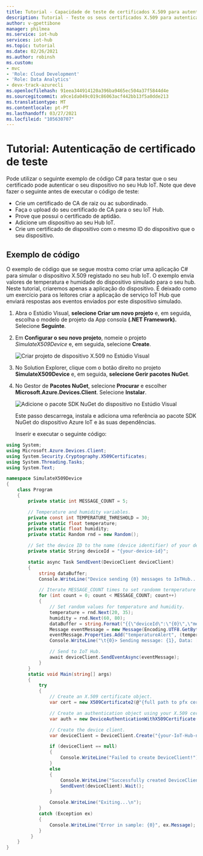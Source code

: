 ```yaml
---
title: Tutorial - Capacidade de teste de certificados X.509 para autenticar dispositivos num Hub Azure IoT | Microsoft Docs
description: Tutorial - Teste os seus certificados X.509 para autenticar no Azure IoT Hub
author: v-gpettibone
manager: philmea
ms.service: iot-hub
services: iot-hub
ms.topic: tutorial
ms.date: 02/26/2021
ms.author: robinsh
ms.custom:
- mvc
- 'Role: Cloud Development'
- 'Role: Data Analytics'
- devx-track-azurecli
ms.openlocfilehash: 91eea344914120a396ba9465ec504a37f5844d4e
ms.sourcegitcommit: a9ce1da049c019c86063acf442bb13f5a0dde213
ms.translationtype: MT
ms.contentlocale: pt-PT
ms.lasthandoff: 03/27/2021
ms.locfileid: "105630707"
---
```

# <a name="tutorial-testing-certificate-authentication"></a>Tutorial: Autenticação de certificado de teste

Pode utilizar o seguinte exemplo de código C# para testar que o seu certificado pode autenticar o seu dispositivo no seu Hub IoT. Note que deve fazer o seguinte antes de executar o código de teste:

* Crie um certificado de CA de raiz ou ac subordinado.
* Faça o upload do seu certificado de CA para o seu IoT Hub.
* Prove que possui o certificado de aptidão.
* Adicione um dispositivo ao seu Hub IoT.
* Crie um certificado de dispositivo com o mesmo ID do dispositivo que o seu dispositivo.

## <a name="code-example"></a>Exemplo de código

O exemplo de código que se segue mostra como criar uma aplicação C# para simular o dispositivo X.509 registado no seu hub IoT. O exemplo envia valores de temperatura e humidade do dispositivo simulado para o seu hub. Neste tutorial, criaremos apenas a aplicação do dispositivo. É deixado como um exercício para os leitores criar a aplicação de serviço IoT Hub que enviará respostas aos eventos enviados por este dispositivo simulado.

1. Abra o Estúdio Visual, **selecione Criar um novo projeto** e, em seguida, escolha o modelo de projeto da App consola **(.NET Framework).** Selecione **Seguinte**.

1. Em **Configurar o seu novo projeto**, nomeie o projeto *SimulateX509Device* e, em seguida, selecione **Create**.

   ![Criar projeto de dispositivo X.509 no Estúdio Visual](./media/iot-hub-security-x509-get-started/create-device-project-vs2019.png)

1. No Solution Explorer, clique com o botão direito no projeto **SimulateX509Device** e, em seguida, **selecione Gerir pacotes NuGet**.

1. No Gestor de **Pacotes NuGet**, selecione **Procurar** e escolher **Microsoft.Azure.Devices.Client**. Selecione **Instalar**.

   ![Adicione o pacote SDK NuGet do dispositivo no Estúdio Visual](./media/iot-hub-security-x509-get-started/device-sdk-nuget.png)

    Este passo descarrega, instala e adiciona uma referência ao pacote SDK NuGet do dispositivo Azure IoT e às suas dependências.

    Inserir e executar o seguinte código:

```csharp
using System;
using Microsoft.Azure.Devices.Client;
using System.Security.Cryptography.X509Certificates;
using System.Threading.Tasks;
using System.Text;

namespace SimulateX509Device
{
    class Program
    {
        private static int MESSAGE_COUNT = 5;

        // Temperature and humidity variables.
        private const int TEMPERATURE_THRESHOLD = 30;
        private static float temperature;
        private static float humidity;
        private static Random rnd = new Random();

        // Set the device ID to the name (device identifier) of your device.
        private static String deviceId = "{your-device-id}";

        static async Task SendEvent(DeviceClient deviceClient)
        {
            string dataBuffer;
            Console.WriteLine("Device sending {0} messages to IoTHub...\n", MESSAGE_COUNT);

            // Iterate MESSAGE_COUNT times to set randomm termperature and humidity values.
            for (int count = 0; count < MESSAGE_COUNT; count++)
            {
                // Set random values for temperature and humidity.
                temperature = rnd.Next(20, 35);
                humidity = rnd.Next(60, 80);
                dataBuffer = string.Format("{{\"deviceId\":\"{0}\",\"messageId\":{1},\"temperature\":{2},\"humidity\":{3}}}", deviceId, count, temperature, humidity);
                Message eventMessage = new Message(Encoding.UTF8.GetBytes(dataBuffer));
                eventMessage.Properties.Add("temperatureAlert", (temperature > TEMPERATURE_THRESHOLD) ? "true" : "false");
                Console.WriteLine("\t{0}> Sending message: {1}, Data: [{2}]", DateTime.Now.ToLocalTime(), count, dataBuffer);

                // Send to IoT Hub.
                await deviceClient.SendEventAsync(eventMessage);
            }
        }
        static void Main(string[] args)
        {
            try
            {
                // Create an X.509 certificate object.
                var cert = new X509Certificate2(@"{full path to pfx certificate.pfx}", "{your certificate password}");

                // Create an authentication object using your X.509 certificate. 
                var auth = new DeviceAuthenticationWithX509Certificate("{your-device-id}", cert);

                // Create the device client.
                var deviceClient = DeviceClient.Create("{your-IoT-Hub-name}.azure-devices.net", auth, TransportType.Mqtt);

                if (deviceClient == null)
                {
                    Console.WriteLine("Failed to create DeviceClient!");
                }
                else
                {
                    Console.WriteLine("Successfully created DeviceClient!");
                    SendEvent(deviceClient).Wait();
                }

                Console.WriteLine("Exiting...\n");
            }
            catch (Exception ex)
            {
                Console.WriteLine("Error in sample: {0}", ex.Message);
            }
         }
    }
}
```